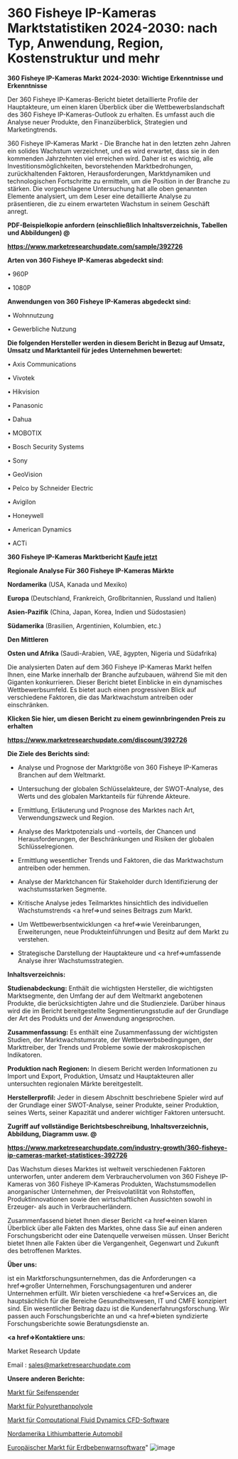 # 360 Fisheye IP-Kameras Marktstatistiken 2024-2030: nach Typ, Anwendung, Region, Kostenstruktur und mehr

<strong>360 Fisheye IP-Kameras Markt 2024-2030: Wichtige Erkenntnisse und Erkenntnisse</strong>

Der 360 Fisheye IP-Kameras-Bericht bietet detaillierte Profile der Hauptakteure, um einen klaren Überblick über die Wettbewerbslandschaft des 360 Fisheye IP-Kameras-Outlook zu erhalten. Es umfasst auch die Analyse neuer Produkte, den Finanzüberblick, Strategien und Marketingtrends.

360 Fisheye IP-Kameras Markt - Die Branche hat in den letzten zehn Jahren ein solides Wachstum verzeichnet, und es wird erwartet, dass sie in den kommenden Jahrzehnten viel erreichen wird. Daher ist es wichtig, alle Investitionsmöglichkeiten, bevorstehenden Marktbedrohungen, zurückhaltenden Faktoren, Herausforderungen, Marktdynamiken und technologischen Fortschritte zu ermitteln, um die Position in der Branche zu stärken. Die vorgeschlagene Untersuchung hat alle oben genannten Elemente analysiert, um dem Leser eine detaillierte Analyse zu präsentieren, die zu einem erwarteten Wachstum in seinem Geschäft anregt.



<strong><b>PDF-Beispielkopie anfordern (einschließlich Inhaltsverzeichnis, Tabellen und Abbildungen) @ </b></strong>

<strong><a href=https://www.marketresearchupdate.com/sample/392726>

<strong>https://www.marketresearchupdate.com/sample/392726</u></a></strong></strong>



<strong>Arten von 360 Fisheye IP-Kameras abgedeckt sind:</strong>

• 960P

• 1080P



<strong>Anwendungen von 360 Fisheye IP-Kameras abgedeckt sind:</strong>

• Wohnnutzung

• Gewerbliche Nutzung



<strong>Die folgenden Hersteller werden in diesem Bericht in Bezug auf Umsatz, Umsatz und Marktanteil für jedes Unternehmen bewertet:</strong>

• Axis Communications

• Vivotek

• Hikvision

• Panasonic

• Dahua

• MOBOTIX

• Bosch Security Systems

• Sony

• GeoVision

• Pelco by Schneider Electric

• Avigilon

• Honeywell

• American Dynamics

• ACTi



<strong>360 Fisheye IP-Kameras Marktbericht <a href=https://www.marketresearchupdate.com/buynow/392726>Kaufe jetzt</a></strong>



<strong>Regionale Analyse Für 360 Fisheye IP-Kameras Märkte</strong>



<strong>Nordamerika</strong> (USA, Kanada und Mexiko)



<strong>Europa</strong> (Deutschland, Frankreich, Großbritannien, Russland und Italien)



<strong>Asien-Pazifik</strong> (China, Japan, Korea, Indien und Südostasien)



<strong>Südamerika</strong> (Brasilien, Argentinien, Kolumbien, etc.)



<strong>Den Mittleren</strong> 

<strong>Osten und Afrika</strong> (Saudi-Arabien, VAE, ägypten, Nigeria und Südafrika)

Die analysierten Daten auf dem 360 Fisheye IP-Kameras Markt helfen Ihnen, eine Marke innerhalb der Branche aufzubauen, während Sie mit den Giganten konkurrieren. Dieser Bericht bietet Einblicke in ein dynamisches Wettbewerbsumfeld. Es bietet auch einen progressiven Blick auf verschiedene Faktoren, die das Marktwachstum antreiben oder einschränken.



<strong>Klicken Sie hier, um diesen Bericht zu einem gewinnbringenden Preis zu erhalten
</strong>

<strong><a href=https://www.marketresearchupdate.com/discount/392726>https://www.marketresearchupdate.com/discount/392726</b></u></strong></a>



<strong>Die Ziele des Berichts sind:</strong>

- Analyse und Prognose der Marktgröße von 360 Fisheye IP-Kameras Branchen auf dem Weltmarkt.

- Untersuchung der globalen Schlüsselakteure, der SWOT-Analyse, des Werts und des globalen Marktanteils für führende Akteure.

- Ermittlung, Erläuterung und Prognose des Marktes nach Art, Verwendungszweck und Region.

- Analyse des Marktpotenzials und -vorteils, der Chancen und Herausforderungen, der Beschränkungen und Risiken der globalen Schlüsselregionen.

- Ermittlung wesentlicher Trends und Faktoren, die das Marktwachstum antreiben oder hemmen.

- Analyse der Marktchancen für Stakeholder durch Identifizierung der wachstumsstarken Segmente.

- Kritische Analyse jedes Teilmarktes hinsichtlich des individuellen Wachstumstrends <a href=>und</a> seines Beitrags zum Markt.

- Um Wettbewerbsentwicklungen <a href=>wie</a> Vereinbarungen, Erweiterungen, neue Produkteinführungen und Besitz auf dem Markt zu verstehen.

- Strategische Darstellung der Hauptakteure und <a href=>umfas</a>sende Analyse ihrer Wachstumsstrategien.



<strong>Inhaltsverzeichnis:</strong>



<strong>Studienabdeckung:</strong> Enthält die wichtigsten Hersteller, die wichtigsten Marktsegmente, den Umfang der auf dem Weltmarkt angebotenen Produkte, die berücksichtigten Jahre und die Studienziele. Darüber hinaus wird die im Bericht bereitgestellte Segmentierungsstudie auf der Grundlage der Art des Produkts und der Anwendung angesprochen.



<strong>Zusammenfassung:</strong> Es enthält eine Zusammenfassung der wichtigsten Studien, der Marktwachstumsrate, der Wettbewerbsbedingungen, der Markttreiber, der Trends und Probleme sowie der makroskopischen Indikatoren.



<strong>Produktion nach Regionen:</strong> In diesem Bericht werden Informationen zu Import und Export, Produktion, Umsatz und Hauptakteuren aller untersuchten regionalen Märkte bereitgestellt.



<strong>Herstellerprofil:</strong> Jeder in diesem Abschnitt beschriebene Spieler wird auf der Grundlage einer SWOT-Analyse, seiner Produkte, seiner Produktion, seines Werts, seiner Kapazität und anderer wichtiger Faktoren untersucht.



<strong><b>Zugriff auf vollständige Berichtsbeschreibung, Inhaltsverzeichnis, Abbildung, Diagramm usw. @ </b></strong>

<strong><a href=https://www.marketresearchupdate.com/industry-growth/360-fisheye-ip-cameras-market-statistices-392726>https://www.marketresearchupdate.com/industry-growth/360-fisheye-ip-cameras-market-statistices-392726</a></strong>

Das Wachstum dieses Marktes ist weltweit verschiedenen Faktoren unterworfen, unter anderem dem Verbrauchervolumen von 360 Fisheye IP-Kameras von 360 Fisheye IP-Kameras Produkten, Wachstumsmodellen anorganischer Unternehmen, der Preisvolatilität von Rohstoffen, Produktinnovationen sowie den wirtschaftlichen Aussichten sowohl in Erzeuger- als auch in Verbraucherländern.

Zusammenfassend bietet Ihnen dieser Bericht <a href=>einen</a> klaren Überblick über alle Fakten des Marktes, ohne dass Sie auf einen anderen Forschungsbericht oder eine Datenquelle verweisen müssen. Unser Bericht bietet Ihnen alle Fakten über die Vergangenheit, Gegenwart und Zukunft des betroffenen Marktes.



<strong>Über uns:</strong>

 ist ein Marktforschungsunternehmen, das die Anforderungen <a href=>großer</a> Unternehmen, Forschungsagenturen und anderer Unternehmen erfüllt. Wir bieten verschiedene <a href=>Services</a> an, die hauptsächlich für die Bereiche Gesundheitswesen, IT und CMFE konzipiert sind. Ein wesentlicher Beitrag dazu ist die Kundenerfahrungsforschung. Wir passen auch Forschungsberichte an und <a href=>bieten</a> syndizierte Forschungsberichte sowie Beratungsdienste an.



<strong><a href=>Kontaktiere uns:</a></strong>

Market Research Update

Email : sales@marketresearchupdate.com



<strong>Unsere anderen Berichte:</strong>

<a href=https://www.linkedin.com/pulse/soap-dispensers-market-future-scope-demands>Markt für Seifenspender</a>

<a href=https://www.linkedin.com/pulse/polyurethane-polyols-market-report-2023-top-company-trends>Markt für Polyurethanpolyole</a>

<a href=https://www.linkedin.com/pulse/computational-fluid-dynamics-cfd-software-market-3f>Markt für Computational Fluid Dynamics CFD-Software</a>

<a href=https://www.linkedin.com/pulse/north-america-lithium-battery-automotive>Nordamerika Lithiumbatterie Automobil</a>

<a href=https://www.linkedin.com/pulse/europe-earthquake-alert-software-market-2030-ui6rf/>Europäischer Markt für Erdbebenwarnsoftware</a>"
![image](https://github.com/Gayatrikarjule/Market-Analysis-360/assets/97346546/33097629-5b3a-428a-8f8e-17fd1d7cb487)
